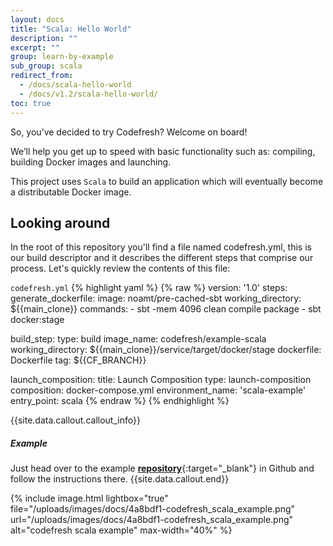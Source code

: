 ```yaml
---
layout: docs
title: "Scala: Hello World"
description: ""
excerpt: ""
group: learn-by-example
sub_group: scala
redirect_from:
  - /docs/scala-hello-world
  - /docs/v1.2/scala-hello-world/
toc: true
---
```


So, you’ve decided to try Codefresh? Welcome on board!

We’ll help you get up to speed with basic functionality such as: compiling, building Docker images and launching.

This project uses `Scala` to build an application which will eventually become a distributable Docker image.
 
## Looking around
In the root of this repository you'll find a file named codefresh.yml, this is our build descriptor and it describes the different steps that comprise our process. Let's quickly review the contents of this file:

  `codefresh.yml`
{% highlight yaml %}
{% raw %}
version: '1.0'
steps:
  generate_dockerfile:
    image: noamt/pre-cached-sbt
    working_directory: ${{main_clone}}
    commands:
      - sbt -mem 4096 clean compile package
      - sbt docker:stage

  build_step:
    type: build
    image_name: codefresh/example-scala
    working_directory: ${{main_clone}}/service/target/docker/stage
    dockerfile: Dockerfile
    tag: ${{CF_BRANCH}}

  launch_composition:
    title: Launch Composition
    type: launch-composition
    composition: docker-compose.yml
    environment_name: 'scala-example'
    entry_point: scala
{% endraw %}
{% endhighlight %}

{{site.data.callout.callout_info}}
##### Example

Just head over to the example [__repository__](https://github.com/codefreshdemo/cf-example-scala-hello-world){:target="_blank"} in Github and follow the instructions there. 
{{site.data.callout.end}}

{% include image.html 
lightbox="true" 
file="/uploads/images/docs/4a8bdf1-codefresh_scala_example.png" 
url="/uploads/images/docs/4a8bdf1-codefresh_scala_example.png" 
alt="codefresh scala example" 
max-width="40%" 
%}
